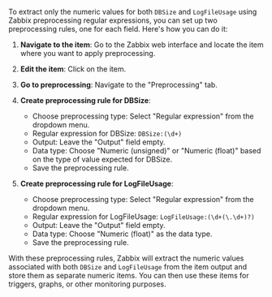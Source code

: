 
To extract only the numeric values for both `DBSize` and `LogFileUsage` using Zabbix preprocessing regular expressions, you can set up two preprocessing rules, one for each field. Here's how you can do it:

1. **Navigate to the item**: Go to the Zabbix web interface and locate the item where you want to apply preprocessing.

2. **Edit the item**: Click on the item.

3. **Go to preprocessing**: Navigate to the "Preprocessing" tab.

4. **Create preprocessing rule for DBSize**:
   - Choose preprocessing type: Select "Regular expression" from the dropdown menu.
   - Regular expression for DBSize: `DBSize:(\d+)`
   - Output: Leave the "Output" field empty.
   - Data type: Choose "Numeric (unsigned)" or "Numeric (float)" based on the type of value expected for DBSize.
   - Save the preprocessing rule.

5. **Create preprocessing rule for LogFileUsage**:
   - Choose preprocessing type: Select "Regular expression" from the dropdown menu.
   - Regular expression for LogFileUsage: `LogFileUsage:(\d+(\.\d+)?)`
   - Output: Leave the "Output" field empty.
   - Data type: Choose "Numeric (float)" as the data type.
   - Save the preprocessing rule.

With these preprocessing rules, Zabbix will extract the numeric values associated with both `DBSize` and `LogFileUsage` from the item output and store them as separate numeric items. You can then use these items for triggers, graphs, or other monitoring purposes.

